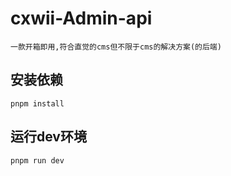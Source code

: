 # cxwii-Admin-api
```
一款开箱即用,符合直觉的cms但不限于cms的解决方案(的后端)
```

## 安装依赖
```
pnpm install
```

## 运行dev环境
```
pnpm run dev
```